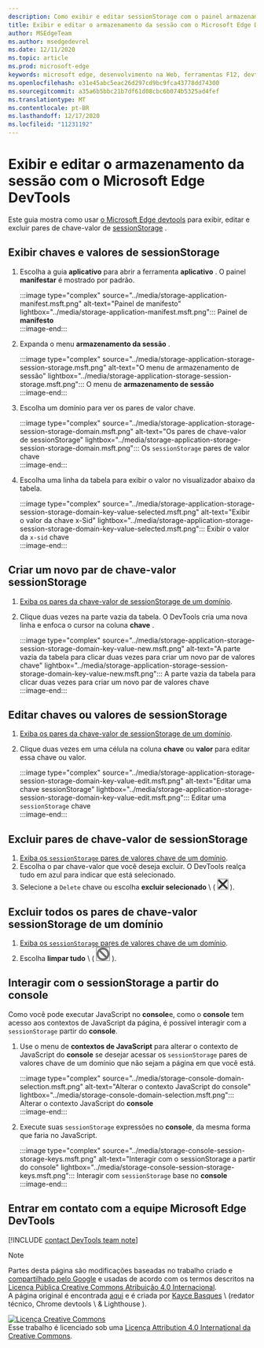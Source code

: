 ```yaml
---
description: Como exibir e editar sessionStorage com o painel armazenamento da sessão e o console.
title: Exibir e editar o armazenamento da sessão com o Microsoft Edge DevTools
author: MSEdgeTeam
ms.author: msedgedevrel
ms.date: 12/11/2020
ms.topic: article
ms.prod: microsoft-edge
keywords: microsoft edge, desenvolvimento na Web, ferramentas F12, devtools
ms.openlocfilehash: e31e45abc5eac26d297cd9bc9fca43778dd74300
ms.sourcegitcommit: a35a6b5bbc21b7df61d08cbc6b074b5325ad4fef
ms.translationtype: MT
ms.contentlocale: pt-BR
ms.lasthandoff: 12/17/2020
ms.locfileid: "11231192"
---
```

<!-- Copyright Kayce Basques 

   Licensed under the Apache License, Version 2.0 (the "License");
   you may not use this file except in compliance with the License.
   You may obtain a copy of the License at

       https://www.apache.org/licenses/LICENSE-2.0

   Unless required by applicable law or agreed to in writing, software
   distributed under the License is distributed on an "AS IS" BASIS,
   WITHOUT WARRANTIES OR CONDITIONS OF ANY KIND, either express or implied.
   See the License for the specific language governing permissions and
   limitations under the License.  -->

# Exibir e editar o armazenamento da sessão com o Microsoft Edge DevTools  

Este guia mostra como usar [o Microsoft Edge devtools][MicrosoftEdgeDevTools] para exibir, editar e excluir pares de chave-valor de [sessionStorage][MDNSessionStorage] .  

## Exibir chaves e valores de sessionStorage  

1.  Escolha a guia **aplicativo** para abrir a ferramenta **aplicativo** .  O painel **manifestar** é mostrado por padrão.  
    
    :::image type="complex" source="../media/storage-application-manifest.msft.png" alt-text="Painel de manifesto" lightbox="../media/storage-application-manifest.msft.png":::
       Painel de **manifesto**  
    :::image-end:::  
    
1.  Expanda o menu **armazenamento da sessão** .  
    
    :::image type="complex" source="../media/storage-application-storage-session-storage.msft.png" alt-text="O menu de armazenamento de sessão" lightbox="../media/storage-application-storage-session-storage.msft.png":::
       O menu de **armazenamento de sessão**  
    :::image-end:::  
    
1.  Escolha um domínio para ver os pares de valor chave.  
    
    :::image type="complex" source="../media/storage-application-storage-session-storage-domain.msft.png" alt-text="Os pares de chave-valor de sessionStorage" lightbox="../media/storage-application-storage-session-storage-domain.msft.png":::
       Os `sessionStorage` pares de valor chave  
    :::image-end:::  
    
1.  Escolha uma linha da tabela para exibir o valor no visualizador abaixo da tabela.  
    
    :::image type="complex" source="../media/storage-application-storage-session-storage-domain-key-value-selected.msft.png" alt-text="Exibir o valor da chave x-Sid" lightbox="../media/storage-application-storage-session-storage-domain-key-value-selected.msft.png":::
       Exibir o valor da `x-sid` chave  
    :::image-end:::  
    
## Criar um novo par de chave-valor sessionStorage  

1.  [Exiba os pares da chave-valor de sessionStorage de um domínio](#view-sessionstorage-keys-and-values).  
1.  Clique duas vezes na parte vazia da tabela.  O DevTools cria uma nova linha e enfoca o cursor na coluna **chave** .  
    
    :::image type="complex" source="../media/storage-application-storage-session-storage-domain-key-value-new.msft.png" alt-text="A parte vazia da tabela para clicar duas vezes para criar um novo par de valores chave" lightbox="../media/storage-application-storage-session-storage-domain-key-value-new.msft.png":::
       A parte vazia da tabela para clicar duas vezes para criar um novo par de valores chave  
    :::image-end:::  
    
## Editar chaves ou valores de sessionStorage  

1.  [Exiba os pares da chave-valor de sessionStorage de um domínio](#view-sessionstorage-keys-and-values).  
1.  Clique duas vezes em uma célula na coluna **chave** ou **valor** para editar essa chave ou valor.  
    
    :::image type="complex" source="../media/storage-application-storage-session-storage-domain-key-value-edit.msft.png" alt-text="Editar uma chave sessionStorage" lightbox="../media/storage-application-storage-session-storage-domain-key-value-edit.msft.png":::
       Editar uma `sessionStorage` chave  
    :::image-end:::  
    
## Excluir pares de chave-valor de sessionStorage  

1.  [Exiba os `sessionStorage` pares de valores chave de um domínio](#view-sessionstorage-keys-and-values).  
1.  Escolha o par chave-valor que você deseja excluir.  O DevTools realça tudo em azul para indicar que está selecionado.  
1.  Selecione a `Delete` chave ou escolha **excluir selecionado** \ ( ![ excluir selecionado ][ImageDeleteIcon] \).  
    
## Excluir todos os pares de chave-valor sessionStorage de um domínio  

1.  [Exiba os `sessionStorage` pares de valores chave de um domínio](#view-sessionstorage-keys-and-values).  
1.  Escolha **limpar tudo** \ ( ![ limpar tudo ][ImageClearIcon] \).  
    
## Interagir com o sessionStorage a partir do console  

Como você pode executar JavaScript no **console**e, como o **console** tem acesso aos contextos de JavaScript da página, é possível interagir com a `sessionStorage` partir do **console**.  

1.  Use o menu de **contextos de JavaScript** para alterar o contexto de JavaScript do **console** se desejar acessar os `sessionStorage` pares de valores chave de um domínio que não sejam a página em que você está.  
    
    :::image type="complex" source="../media/storage-console-domain-selection.msft.png" alt-text="Alterar o contexto JavaScript do console" lightbox="../media/storage-console-domain-selection.msft.png":::
       Alterar o contexto JavaScript do **console**  
    :::image-end:::  
    
1.  Execute suas `sessionStorage` expressões no **console**, da mesma forma que faria no JavaScript.  
    
    :::image type="complex" source="../media/storage-console-session-storage-keys.msft.png" alt-text="Interagir com o sessionStorage a partir do console" lightbox="../media/storage-console-session-storage-keys.msft.png":::
       Interagir com `sessionStorage` base no **console**  
    :::image-end:::  
    
## Entrar em contato com a equipe Microsoft Edge DevTools  

[!INCLUDE [contact DevTools team note](../includes/contact-devtools-team-note.md)]  

<!-- image links -->  

[ImageClearIcon]: ../media/clear-icon.msft.png  
[ImageDeleteIcon]: ../media/delete-icon.msft.png  

<!-- links -->  

[MicrosoftEdgeDevTools]: ../../devtools-guide-chromium/index.md "Ferramentas de desenvolvedor do Microsoft Edge (Chromium) | Documentos da Microsoft"  

[MDNSessionStorage]: https://developer.mozilla.org/docs/Web/API/Window/sessionStorage "Window. sessionStorage | MDN"  

> [!NOTE]
> Partes desta página são modificações baseadas no trabalho criado e [compartilhado pelo Google][GoogleSitePolicies] e usadas de acordo com os termos descritos na [Licença Pública Creative Commons Atribuição 4.0 Internacional][CCA4IL].  
> A página original é encontrada [aqui](https://developers.google.com/web/tools/chrome-devtools/storage/sessionstorage) e é criada por [Kayce Basques][KayceBasques] \ (redator técnico, Chrome devtools \ & Lighthouse \).  

[![Licença Creative Commons][CCby4Image]][CCA4IL]  
Esse trabalho é licenciado sob uma [Licença Attribution 4.0 International da Creative Commons][CCA4IL].  

[CCA4IL]: https://creativecommons.org/licenses/by/4.0  
[CCby4Image]: https://i.creativecommons.org/l/by/4.0/88x31.png  
[GoogleSitePolicies]: https://developers.google.com/terms/site-policies  
[KayceBasques]: https://developers.google.com/web/resources/contributors/kaycebasques  
